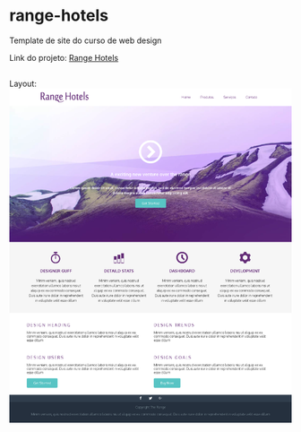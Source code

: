 # range-hotels
 Template de site do curso de web design

Link do projeto: <a href="https://leoreboucas.github.io/range-hotels/" target="_blank" >Range Hotels</a>
##
Layout:
    <img src="./images/page-screen.png" alt="Página desenvolvida"> 

